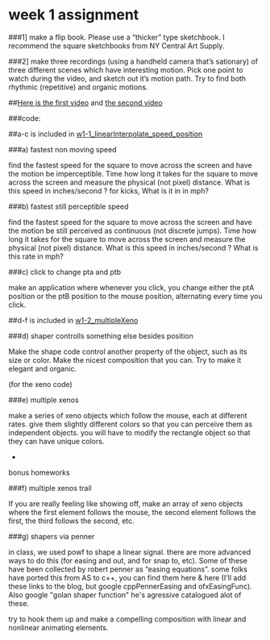 week 1 assignment
=============

###1]
make a flip book.  Please use a “thicker” type sketchbook.  I recommend the square sketchbooks from NY Central Art Supply.

###2]
make three recordings (using a handheld camera that’s sationary) of three different scenes which have interesting motion.  Pick one point to watch during the video, and sketch out it’s motion path.  Try to find both rhythmic (repetitive) and organic motions.

##[Here is the first video](http://youtu.be/pUa7wKBopLM) and [the second video](http://youtu.be/JKhYQE8U_5k)


###code:

##a-c is included in [w1-1_linearInterpolate_speed_position](https://github.com/firmread/firm_algo2012/tree/master/w1-1_linearInterpolate_speed_position)

###a) fastest non moving speed

find the fastest speed for the square to move across the screen and have the motion be imperceptible. Time how long it takes for the square to move across the screen and measure the physical (not pixel) distance. What is this speed in inches/second ? for kicks, What is it in in mph?

###b) fastest still perceptible speed

find the fastest speed for the square to move across the screen and have the motion be still perceived as continuous (not discrete jumps). Time how long it takes for the square to move across the screen and measure the physical (not pixel) distance. What is this speed in inches/second ? What is this rate in mph?

###c) click to change pta and ptb

make an application where whenever you click, you change either the ptA position or the ptB position to the mouse position, alternating every time you click.

##d-f is included in [w1-2_multipleXeno](https://github.com/firmread/firm_algo2012/tree/master/w1-2_multipleXeno)

###d) shaper controlls something else besides position

Make the shape code control another property of the object, such as its size or color.  Make the nicest composition that you can.  Try to make it elegant and organic.

(for the xeno code)

###e) multiple xenos

make a series of xeno objects which follow the mouse, each at different rates. give them slightly different colors so that you can perceive them as independent objects.   you will have to modify the rectangle object so that they can have unique colors.

+

bonus homeworks

###f) multiple xenos trail

If you are really feeling like showing off, make an array of xeno objects where the first element follows the mouse, the second element follows the first, the third follows the second, etc.

###g) shapers via penner

in class, we used powf to shape a linear signal.  there are more advanced ways to do this (for easing and out, and for snap to, etc).  Some of these have been collected by robert penner as “easing equations”.  some folks have ported this from AS to c++, you can find them here & here  (I'll add these links to the blog, but google cppPennerEasing and ofxEasingFunc).  Also google "golan shaper function" he's agressive catalogued alot of these. 

try to hook them up and make a compelling composition with linear and nonlinear animating elements.
